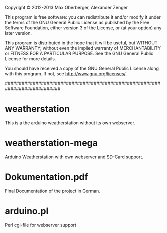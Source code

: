 Copyright &copy; 2012-2013 Max Oberberger, Alexander Zenger

This program is free software: you can redistribute it and/or modify it under
the terms of the GNU General Public License as published by the Free Software
Foundation, either version 3 of the License, or (at your option) any later
version.

This program is distributed in the hope that it will be useful, but WITHOUT ANY
WARRANTY; without even the implied warranty of MERCHANTABILITY or FITNESS FOR A
PARTICULAR PURPOSE. See the GNU General Public License for more details.

You should have received a copy of the GNU General Public License along with
this program. If not, see http://www.gnu.org/licenses/.

############################################################################

# weatherstation
This is a the arduino weatherstation without its own webserver.

# weatherstation-mega
Arduino Weatherstation with own webserver and SD-Card support.

# Dokumentation.pdf
Final Documentation of the project in German.

# arduino.pl
Perl cgi-file for webserver support
